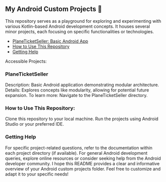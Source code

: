 ## My Android Custom Projects :otter:

This repository serves as a playground for exploring and experimenting with various Kotlin-based Android development concepts. It houses several minor projects, each focusing on specific functionalities or technologies.

* [PlaneTicketSeller: Basic Android App]([link/to/planeticketseller](https://github.com/Farad2020/kotlin_android_customs/new/main?filename=README.md#planeticketseller))
* [How to Use This Repository](https://github.com/Farad2020/kotlin_android_customs/new/main?filename=README.md#how-to-use-this-repository)
* [Getting Help](https://github.com/Farad2020/kotlin_android_customs/new/main?filename=README.md#getting-help)


Accessible Projects:

### PlaneTicketSeller
Description: Basic Android application demonstrating modular architecture.
Details: Explores concepts like modularity, allowing for potential future expansion.
To learn more: Navigate to the PlaneTicketSeller directory.

### How to Use This Repository:
Clone this repository to your local machine.
Run the projects using Android Studio or your preferred IDE.

### Getting Help
For specific project-related questions, refer to the documentation within each project directory (if available).
For general Android development queries, explore online resources or consider seeking help from the Android developer community.
I hope this README provides a clear and informative overview of your Android custom projects folder. Feel free to customize and adapt it to your specific needs!
